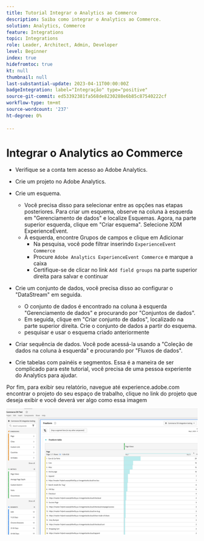 ```yaml
---
title: Tutorial Integrar o Analytics ao Commerce
description: Saiba como integrar o Analytics ao Commerce.
solution: Analytics, Commerce
feature: Integrations
topic: Integrations
role: Leader, Architect, Admin, Developer
level: Beginner
index: true
hidefromtoc: true
kt: null
thumbnail: null
last-substantial-update: 2023-04-11T00:00:00Z
badgeIntegration: label="Integração" type="positive"
source-git-commit: ed53392381fa568de8230288e6b85c87540222cf
workflow-type: tm+mt
source-wordcount: '237'
ht-degree: 0%

---
```



# Integrar o Analytics ao Commerce

* Verifique se a conta tem acesso ao Adobe Analytics.

* Crie um projeto no Adobe Analytics.

* Crie um esquema.
   * Você precisa disso para selecionar entre as opções nas etapas posteriores. Para criar um esquema, observe na coluna à esquerda em &quot;Gerenciamento de dados&quot; e localize Esquemas. Agora, na parte superior esquerda, clique em &quot;Criar esquema&quot;. Selecione XDM ExperienceEvent.
   * À esquerda, encontre Grupos de campos e clique em Adicionar
      * Na pesquisa, você pode filtrar inserindo `ExperienceEvent Commerce`
      * Procure `Adobe Analytics ExperienceEvent Commerce` e marque a caixa
      * Certifique-se de clicar no link `Add field groups` na parte superior direita para salvar e continuar
* Crie um conjunto de dados, você precisa disso ao configurar o &quot;DataStream&quot; em seguida.
   * O conjunto de dados é encontrado na coluna à esquerda &quot;Gerenciamento de dados&quot; e procurando por &quot;Conjuntos de dados&quot;.
   * Em seguida, clique em &quot;Criar conjunto de dados&quot;, localizado na parte superior direita. Crie o conjunto de dados a partir do esquema.
   * pesquisar e usar o esquema criado anteriormente
* Criar sequência de dados. Você pode acessá-la usando a &quot;Coleção de dados na coluna à esquerda&quot; e procurando por &quot;Fluxos de dados&quot;.
* Crie tabelas com painéis e segmentos. Essa é a maneira de ser complicado para este tutorial, você precisa de uma pessoa experiente do Analytics para ajudar.


Por fim, para exibir seu relatório, navegue até experience.adobe.com encontrar o projeto do seu espaço de trabalho, clique no link do projeto que deseja exibir e você deverá ver algo como essa imagem

![Captura de tela do Analytics de alguns dados de comércio](./assets/analytics-commerce/analytics-screenshot-commerce-items.png)